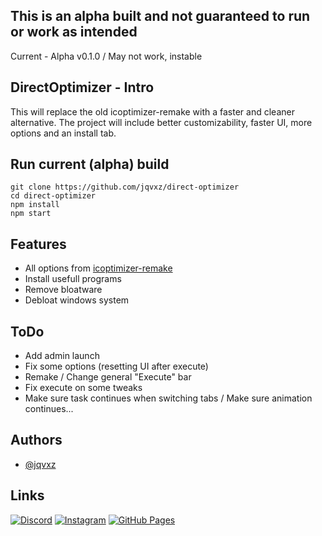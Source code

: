 ## This is an alpha built and not guaranteed to run or work as intended

Current - Alpha v0.1.0 / May not work, instable

## DirectOptimizer - Intro

This will replace the old icoptimizer-remake with a faster and cleaner alternative.
The project will include better customizability, faster UI, more options and an install tab.

## Run current (alpha) build

```CMD
git clone https://github.com/jqvxz/direct-optimizer
cd direct-optimizer
npm install
npm start
```

## Features

- All options from [icoptimizer-remake](https://github.com/jqvxz/icoptimizer-remake)
- Install usefull programs
- Remove bloatware
- Debloat windows system

## ToDo

- Add admin launch
- Fix some options (resetting UI after execute)
- Remake / Change general "Execute" bar
- Fix execute on some tweaks
- Make sure task continues when switching tabs / Make sure animation continues...

## Authors

- [@jqvxz](https://github.com/jqvxz)


## Links

[![Discord](https://img.shields.io/badge/Discord-%235865F2.svg?&logo=discord&logoColor=white)](https://discord.gg/enf9WY5pPn)
[![Instagram](https://img.shields.io/badge/Instagram-%23E4405F.svg?logo=Instagram&logoColor=white)](https://www.instagram.com/javon.265/)
[![GitHub Pages](https://img.shields.io/badge/GitHub%20Pages-121013?logo=github&logoColor=white)](https://jqvxz.github.io/web/)
